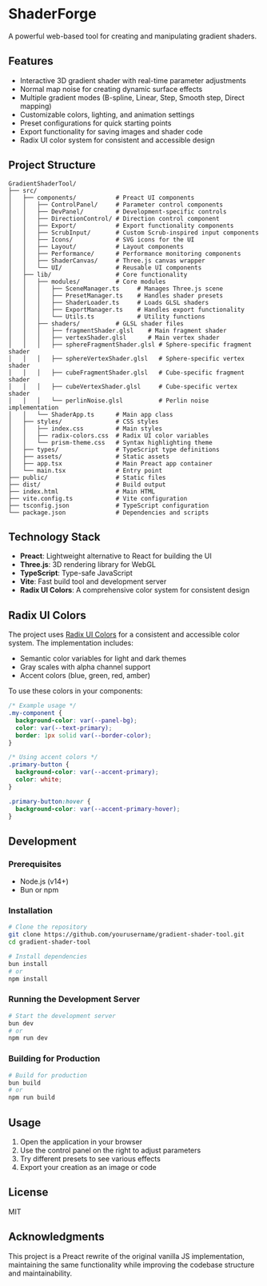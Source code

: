 # ShaderForge

A powerful web-based tool for creating and manipulating gradient shaders.

## Features

- Interactive 3D gradient shader with real-time parameter adjustments
- Normal map noise for creating dynamic surface effects
- Multiple gradient modes (B-spline, Linear, Step, Smooth step, Direct mapping)
- Customizable colors, lighting, and animation settings
- Preset configurations for quick starting points
- Export functionality for saving images and shader code
- Radix UI color system for consistent and accessible design

## Project Structure

```
GradientShaderTool/
├── src/
│   ├── components/           # Preact UI components
│   │   ├── ControlPanel/     # Parameter control components
│   │   ├── DevPanel/         # Development-specific controls
│   │   ├── DirectionControl/ # Direction control component
│   │   ├── Export/           # Export functionality components
│   │   ├── ScrubInput/       # Custom Scrub-inspired input components
│   │   ├── Icons/            # SVG icons for the UI
│   │   ├── Layout/           # Layout components
│   │   ├── Performance/      # Performance monitoring components
│   │   ├── ShaderCanvas/     # Three.js canvas wrapper
│   │   └── UI/               # Reusable UI components
│   ├── lib/                  # Core functionality
│   │   ├── modules/          # Core modules
│   │   │   ├── SceneManager.ts     # Manages Three.js scene
│   │   │   ├── PresetManager.ts    # Handles shader presets
│   │   │   ├── ShaderLoader.ts     # Loads GLSL shaders
│   │   │   ├── ExportManager.ts    # Handles export functionality
│   │   │   └── Utils.ts            # Utility functions
│   │   ├── shaders/          # GLSL shader files
│   │   │   ├── fragmentShader.glsl    # Main fragment shader
│   │   │   ├── vertexShader.glsl      # Main vertex shader
│   │   │   ├── sphereFragmentShader.glsl # Sphere-specific fragment shader
│   │   │   ├── sphereVertexShader.glsl   # Sphere-specific vertex shader
│   │   │   ├── cubeFragmentShader.glsl   # Cube-specific fragment shader
│   │   │   ├── cubeVertexShader.glsl     # Cube-specific vertex shader
│   │   │   └── perlinNoise.glsl          # Perlin noise implementation
│   │   └── ShaderApp.ts      # Main app class
│   ├── styles/               # CSS styles
│   │   ├── index.css         # Main styles
│   │   ├── radix-colors.css  # Radix UI color variables
│   │   └── prism-theme.css   # Syntax highlighting theme
│   ├── types/                # TypeScript type definitions
│   ├── assets/               # Static assets
│   ├── app.tsx               # Main Preact app container
│   └── main.tsx              # Entry point
├── public/                   # Static files
├── dist/                     # Build output
├── index.html                # Main HTML
├── vite.config.ts            # Vite configuration
├── tsconfig.json             # TypeScript configuration
└── package.json              # Dependencies and scripts
```

## Technology Stack

- **Preact**: Lightweight alternative to React for building the UI
- **Three.js**: 3D rendering library for WebGL
- **TypeScript**: Type-safe JavaScript
- **Vite**: Fast build tool and development server
- **Radix UI Colors**: A comprehensive color system for consistent design

## Radix UI Colors

The project uses [Radix UI Colors](https://www.radix-ui.com/colors) for a consistent and accessible color system. The implementation includes:

- Semantic color variables for light and dark themes
- Gray scales with alpha channel support
- Accent colors (blue, green, red, amber)

To use these colors in your components:

```css
/* Example usage */
.my-component {
  background-color: var(--panel-bg);
  color: var(--text-primary);
  border: 1px solid var(--border-color);
}

/* Using accent colors */
.primary-button {
  background-color: var(--accent-primary);
  color: white;
}

.primary-button:hover {
  background-color: var(--accent-primary-hover);
}
```

## Development

### Prerequisites

- Node.js (v14+)
- Bun or npm

### Installation

```bash
# Clone the repository
git clone https://github.com/yourusername/gradient-shader-tool.git
cd gradient-shader-tool

# Install dependencies
bun install
# or
npm install
```

### Running the Development Server

```bash
# Start the development server
bun dev
# or
npm run dev
```

### Building for Production

```bash
# Build for production
bun build
# or
npm run build
```

## Usage

1. Open the application in your browser
2. Use the control panel on the right to adjust parameters
3. Try different presets to see various effects
4. Export your creation as an image or code

## License

MIT

## Acknowledgments

This project is a Preact rewrite of the original vanilla JS implementation, maintaining the same functionality while improving the codebase structure and maintainability.
